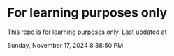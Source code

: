 # For learning purposes only
This repo is for learning purposes only.
Last updated at

Sunday, November 17, 2024 8:38:50 PM

